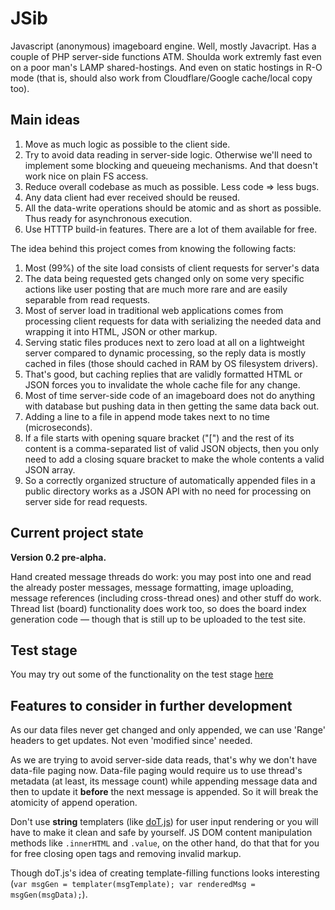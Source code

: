 # JSib
Javascript (anonymous) imageboard engine. Well, mostly Javacript. Has a couple of PHP server-side functions ATM.
Shoulda work extremly fast even on a poor man's LAMP shared-hostings. And even on static hostings in R-O mode (that is, should also work from Cloudflare/Google cache/local copy too).

## Main ideas

1. Move as much logic as possible to the client side.
2. Try to avoid data reading in server-side logic. Otherwise we'll need to implement some blocking and queueing mechanisms. And that doesn't work nice on plain FS access.
3. Reduce overall codebase as much as possible. Less code => less bugs.
4. Any data client had ever received should be reused.
5. All the data-write operations should be atomic and as short as possible. Thus ready for asynchronous execution.
6. Use HTTTP build-in features. There are a lot of them available for free.

The idea behind this project comes from knowing the following facts:

1. Most (99%) of the site load consists of client requests for server's data
2. The data being requested gets changed only on some very specific actions like user posting that are much more rare and are easily separable from read requests.
3. Most of server load in traditional web applications comes from processing client requests for data with serializing the needed data and wrapping it into HTML, JSON or other markup.
4. Serving static files produces next to zero load at all on a lightweight server compared to dynamic processing, so the reply data is mostly cached in files (those should cached in RAM by OS filesystem drivers).
5. That's good, but caching replies that are validly formatted HTML or JSON forces you to invalidate the whole cache file for any change.
6. Most of time server-side code of an imageboard does not do anything with database but pushing data in then getting the same data back out.
7. Adding a line to a file in append mode takes next to no time (microseconds).
8. If a file starts with opening square bracket ("[") and the rest of its content is a comma-separated list of valid JSON objects, then you only need to add a closing square bracket to make the whole contents a valid JSON array.
9. So a correctly organized structure of automatically appended files in a public directory works as a JSON API with no need for processing on server side for read requests.

## Current project state
**Version 0.2 pre-alpha.**

Hand created message threads do work:
 you may post into one and read the already poster messages, message formatting, image uploading, message references (including cross-thread ones) and other stuff do work.
Thread list (board) functionality does work too, so does the board index generation code — though that is still up to be uploaded to the test site.

## Test stage
You may try out some of the functionality on the test stage [here](http://jsib.ml/jsib_v2/thread.html#b/1)

## Features to consider in further development

As our data files never get changed and only appended, we can use 'Range' headers to get updates. Not even 'modified since' needed.

As we are trying to avoid server-side data reads, that's why we don't have data-file paging now. Data-file paging would require us to use thread's metadata (at least, its message count) while appending message data and then to update it **before** the next message is appended. So it will break the atomicity of append operation.

Don't use **string** templaters (like [doT.js](http://olado.github.io/doT/index.html)) for user input rendering or you will have to make it clean and safe by yourself. JS DOM content manipulation methods like `.innerHTML` and `.value`, on the other hand, do that that for you for free closing open tags and removing invalid markup.

Though doT.js's idea of creating template-filling functions looks interesting (`var msgGen = templater(msgTemplate); var renderedMsg = msgGen(msgData);`).
